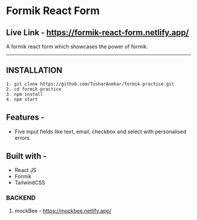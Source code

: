 # Formik React Form

## Live Link - https://formik-react-form.netlify.app/

A formik react form which showcases the power of formik.

---

## INSTALLATION

```
1. git clone https://github.com/TusharAnekar/formik-practice.git
2. cd formik-practice
3. npm install
4. npm start
```

## Features -

- Five input fields like text, email, checkbox and select with personalised errors.

## Built with -

- React JS
- Formik
- TailwindCSS

### BACKEND

1. mockBee - https://mockbee.netlify.app/
